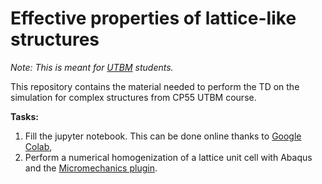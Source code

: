 # Effective properties of lattice-like structures

*Note: This is meant for [UTBM](https://www.utbm.fr/english/) students.*

This repository contains the material needed to perform the TD on the simulation for complex structures from CP55 UTBM course.

**Tasks:** 
1. Fill the jupyter notebook. This can be done online thanks to [Google Colab](https://colab.research.google.com/github/thibaut-hirschler/UTBM-CP55-TDsimu1/blob/main/td1.ipynb),
2. Perform a numerical homogenization of a lattice unit cell with Abaqus and the [Micromechanics plugin](https://info.simuleon.com/blog/multiscale-modelling-of-a-concrete-steel-composite-using-the-abaqus-rve-micromechanics-plugin).
